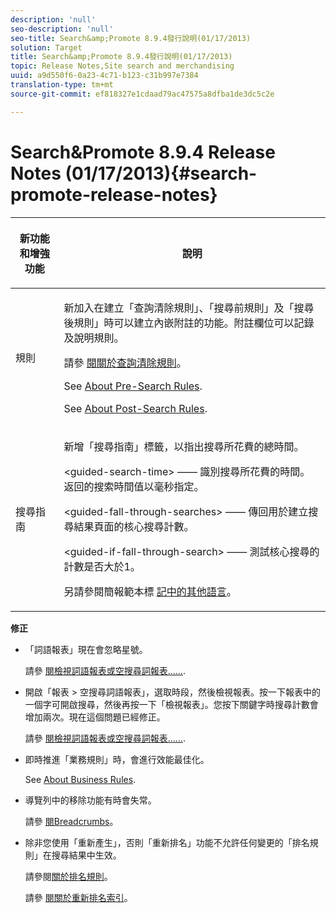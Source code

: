```yaml
---
description: 'null'
seo-description: 'null'
seo-title: Search&amp;Promote 8.9.4發行說明(01/17/2013)
solution: Target
title: Search&amp;Promote 8.9.4發行說明(01/17/2013)
topic: Release Notes,Site search and merchandising
uuid: a9d550f6-0a23-4c71-b123-c31b997e7384
translation-type: tm+mt
source-git-commit: ef818327e1cdaad79ac47575a8dfba1de3dc5c2e

---
```



# Search&amp;Promote 8.9.4 Release Notes (01/17/2013){#search-promote-release-notes}

<table> 
 <thead> 
  <tr> 
   <th colname="col1" class="entry"> <p>新功能和增強功能 </p> </th> 
   <th colname="col2" class="entry"> <p>說明 </p> </th> 
  </tr> 
 </thead>
 <tbody> 
  <tr> 
   <td colname="col1"> <p>規則 </p> </td> 
   <td colname="col2"> <p> 新加入在建立「查詢清除規則」、「搜尋前規則」及「搜尋後規則」時可以建立內嵌附註的功能。附註欄位可以記錄及說明規則。 </p> <p>請參 <a href="../c-about-rules-menu/c-about-query-cleaning-rules.md#concept_17F3CDDC3C8A4128AF092A82B777B86C" format="dita" scope="local"> 閱關於查詢清除規則</a>。 </p> <p>See <a href="../c-about-rules-menu/c-about-pre-search-rules.md#concept_5BF84BB6FACB4645BA9CB7496A01CD1F" format="dita" scope="local"> About Pre-Search Rules</a>. </p> <p>See <a href="../c-about-rules-menu/c-about-post-search-rules.md#concept_AF6ADFCC0ADF4A788003964939917FDE" format="dita" scope="local"> About Post-Search Rules</a>. </p> </td> 
  </tr> 
  <tr> 
   <td colname="col1"> <p>搜尋指南 </p> </td> 
   <td colname="col2"> <p> 新增「搜尋指南」標籤，以指出搜尋所花費的總時間。 </p> <p> <span class="codeph"> &lt;guided-search-time&gt;</span> —— 識別搜尋所花費的時間。 返回的搜索時間值以毫秒指定。 </p> <p> <span class="codeph"> &lt;guided-fall-through-searches&gt;</span> —— 傳回用於建立搜尋結果頁面的核心搜尋計數。 </p> <p> <span class="codeph"> &lt;guided-if-fall-through-search&gt;</span> —— 測試核心搜尋的計數是否大於1。 </p> <p>另請參閱簡報範本標 <a href="../c-appendices/c-templates.md#reference_F1BBF616BCEC4AD7B2548ECD3CA74C64" format="dita" scope="local"> 記中的其他語言</a>。 </p> </td> 
  </tr> 
 </tbody> 
</table>

**修正**

* 「詞語報表」現在會忽略星號。

   請參 [閱檢視詞語報表或空搜尋詞報表……](../c-about-reports-menu/c-about-reports-menu.md#task_53B7ED1582DD4B0E8376546A7AFC789A).

* 開啟「報表 > 空搜尋詞語報表」，選取時段，然後檢視報表。按一下報表中的一個字可開啟搜尋，然後再按一下「檢視報表」。您按下關鍵字時搜尋計數會增加兩次。現在這個問題已經修正。

   請參 [閱檢視詞語報表或空搜尋詞報表……](../c-about-reports-menu/c-about-reports-menu.md#task_53B7ED1582DD4B0E8376546A7AFC789A).

* 即時推進「業務規則」時，會進行效能最佳化。

   See [About Business Rules](../c-about-rules-menu/c-about-business-rules.md#concept_2A93D76216754D3D8412CDEA00BD26BD).

* 導覽列中的移除功能有時會失常。

   請參 [閱Breadcrumbs](../c-about-design-menu/c-about-breadcrumbs.md#concept_FB8A943C594A4A1593B118141DA61F03)。

* 除非您使用「重新產生」，否則「重新排名」功能不允許任何變更的「排名規則」在搜尋結果中生效。

   請參閱[關於排名規則](../c-about-rules-menu/c-about-ranking-rules.md#concept_F555C076759B4E81B925441CFE707397)。

   請參 [閱關於重新排名索引](../c-about-index-menu/c-about-re-rank-index.md#concept_147B0A9FCD51451787DA898E06F7C692)。

